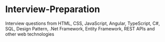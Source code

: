 # Interview-Preparation
Interview questions from HTML, CSS, JavaScript, Angular, TypeScript, C#, SQL, Design Pattern, .Net Framework, Entity Framework, REST APIs and other web technologies
